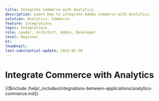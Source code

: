 ```yaml
---
title: Integrate Commerce with Analytics
description: Learn how to integrate Adobe Commerce with Analytics. 
solution: Analytics, Commerce
feature: Integrations
topic: Integrations
role: Leader, Architect, Admin, Developer
level: Beginner
kt:
thumbnail:
last-substantial-update: 2023-05-30
---
```


# Integrate Commerce with Analytics

{{$include /help/_includes/integrations-between-applications/analytics-commerce.md}}
